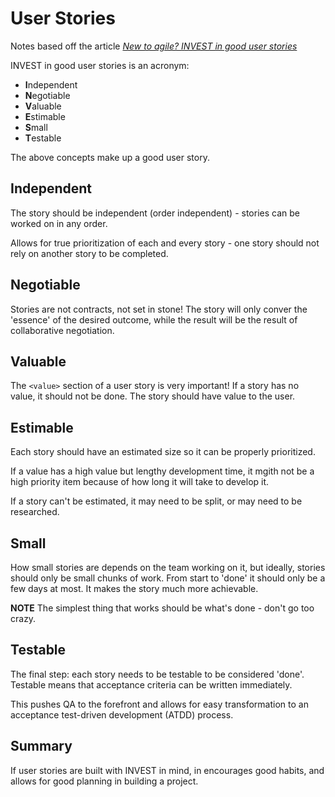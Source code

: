 # User Stories

Notes based off the article [*New to agile? INVEST in good user stories*](https://agileforall.com/new-to-agile-invest-in-good-user-stories/)

INVEST in good user stories is an acronym:

- **I**ndependent
- **N**egotiable
- **V**aluable
- **E**stimable
- **S**mall
- **T**estable

The above concepts make up a good user story.

## Independent

The story should be independent (order independent) - stories can be worked on in any order.

Allows for true prioritization of each and every story - one story should not rely on another story to be completed.

## Negotiable

Stories are not contracts, not set in stone! The story will only conver the 'essence' of the desired outcome, while the result will be the result of collaborative negotiation.

## Valuable

The `<value>` section of a user story is very important! If a story has no value, it should not be done. The story should have value to the user.

## Estimable

Each story should have an estimated size so it can be properly prioritized.

If a value has a high value but lengthy development time, it mgith not be a high priority item because of how long it will take to develop it.

If a story can't be estimated, it may need to be split, or may need to be researched.

## Small

How small stories are depends on the team working on it, but ideally, stories should only be small chunks of work. From start to 'done' it should only be a few days at most. It makes the story much more achievable.

**NOTE** The simplest thing that works should be what's done - don't go too crazy.

## Testable

The final step: each story needs to be testable to be considered 'done'. Testable means that acceptance criteria can be written immediately.

This pushes QA to the forefront and allows for easy transformation to an acceptance test-driven development (ATDD) process.

## Summary

If user stories are built with INVEST in mind, in encourages good habits, and allows for good planning in building a project.
